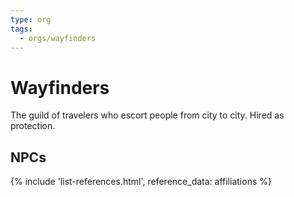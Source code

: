 ```yaml
---
type: org
tags:
  - orgs/wayfinders
---
```


# Wayfinders


The guild of travelers who escort people from city to city. Hired as protection.

## NPCs
{% include 'list-references.html', reference_data: affiliations %}
